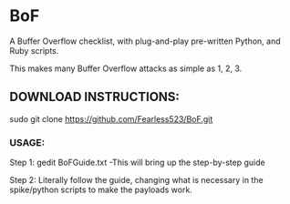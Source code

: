 # BoF
A Buffer Overflow checklist, with plug-and-play pre-written Python, and Ruby scripts.

This makes many Buffer Overflow attacks as simple as 1, 2, 3. 

## DOWNLOAD INSTRUCTIONS:
sudo git clone https://github.com/Fearless523/BoF.git

### USAGE:
Step 1: gedit BoFGuide.txt -This will bring up the step-by-step guide

Step 2: Literally follow the guide, changing what is necessary in the spike/python scripts to make the payloads work.
